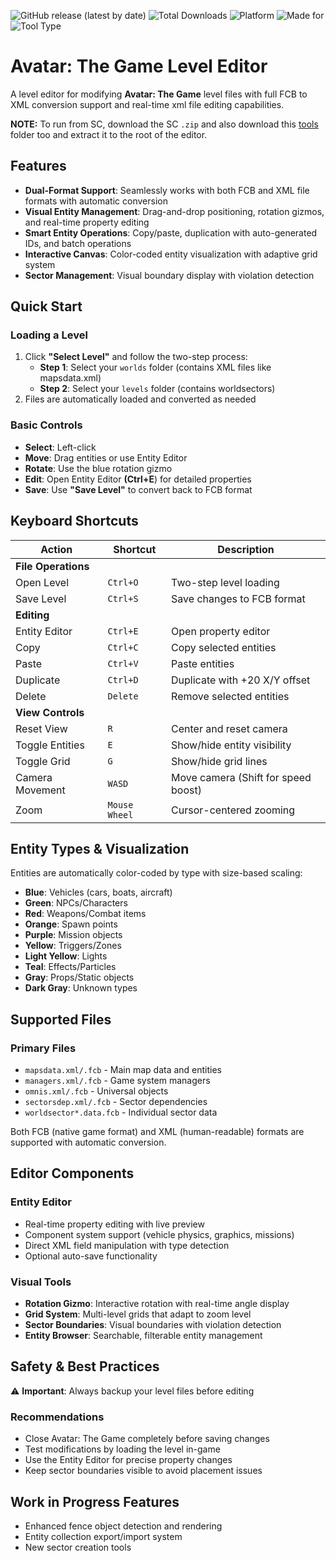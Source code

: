 ![GitHub release (latest by date)](https://img.shields.io/github/v/release/JasperZebra/AVATAR-The-Game-Level-Editor?style=for-the-badge&logo=github&color=00ffff&logoColor=white&labelColor=1a4d66)
![Total Downloads](https://img.shields.io/github/downloads/JasperZebra/AVATAR-The-Game-Level-Editor/total?style=for-the-badge&logo=github&color=00ffff&logoColor=white&labelColor=1a4d66) 
![Platform](https://img.shields.io/badge/platform-windows-00ffff?style=for-the-badge&logo=windows&logoColor=00ffff&labelColor=1a4d66) 
![Made for](https://img.shields.io/badge/made%20for-2009_AVATAR:_The_Game-00ffff?style=for-the-badge&logo=gamepad&logoColor=00ffff&labelColor=1a4d66) 
![Tool Type](https://img.shields.io/badge/type-level%20editor-00ffff?style=for-the-badge&logo=edit&logoColor=00ffff&labelColor=1a4d66)

# Avatar: The Game Level Editor

A level editor for modifying **Avatar: The Game** level files with full FCB to XML conversion support and real-time xml file editing capabilities.

**NOTE:** To run from SC, download the SC `.zip` and also download this [tools](https://drive.google.com/file/d/1ODFv-8vchhmCzvmx5WS6GT7gApLQ-lDz/view?usp=sharing) folder too and extract it to the root of the editor.

## Features

- **Dual-Format Support**: Seamlessly works with both FCB and XML file formats with automatic conversion
- **Visual Entity Management**: Drag-and-drop positioning, rotation gizmos, and real-time property editing
- **Smart Entity Operations**: Copy/paste, duplication with auto-generated IDs, and batch operations
- **Interactive Canvas**: Color-coded entity visualization with adaptive grid system
- **Sector Management**: Visual boundary display with violation detection

## Quick Start

### Loading a Level
1. Click **"Select Level"** and follow the two-step process:
   - **Step 1**: Select your `worlds` folder (contains XML files like mapsdata.xml)
   - **Step 2**: Select your `levels` folder (contains worldsectors)
2. Files are automatically loaded and converted as needed

### Basic Controls
- **Select**: Left-click 
- **Move**: Drag entities or use Entity Editor
- **Rotate**: Use the blue rotation gizmo
- **Edit**: Open Entity Editor **(Ctrl+E**) for detailed properties
- **Save**: Use **"Save Level"** to convert back to FCB format

## Keyboard Shortcuts

| Action | Shortcut | Description |
|--------|----------|-------------|
| **File Operations** |
| Open Level | `Ctrl+O` | Two-step level loading |
| Save Level | `Ctrl+S` | Save changes to FCB format |
| **Editing** |
| Entity Editor | `Ctrl+E` | Open property editor |
| Copy | `Ctrl+C` | Copy selected entities |
| Paste | `Ctrl+V` | Paste entities |
| Duplicate | `Ctrl+D` | Duplicate with +20 X/Y offset |
| Delete | `Delete` | Remove selected entities |
| **View Controls** |
| Reset View | `R` | Center and reset camera |
| Toggle Entities | `E` | Show/hide entity visibility |
| Toggle Grid | `G` | Show/hide grid lines |
| Camera Movement | `WASD` | Move camera (Shift for speed boost) |
| Zoom | `Mouse Wheel` | Cursor-centered zooming |

## Entity Types & Visualization

Entities are automatically color-coded by type with size-based scaling:

- **Blue**: Vehicles (cars, boats, aircraft)
- **Green**: NPCs/Characters  
- **Red**: Weapons/Combat items
- **Orange**: Spawn points
- **Purple**: Mission objects
- **Yellow**: Triggers/Zones
- **Light Yellow**: Lights
- **Teal**: Effects/Particles
- **Gray**: Props/Static objects
- **Dark Gray**: Unknown types

## Supported Files

### Primary Files
- `mapsdata.xml/.fcb` - Main map data and entities
- `managers.xml/.fcb` - Game system managers
- `omnis.xml/.fcb` - Universal objects
- `sectorsdep.xml/.fcb` - Sector dependencies
- `worldsector*.data.fcb` - Individual sector data

Both FCB (native game format) and XML (human-readable) formats are supported with automatic conversion.

## Editor Components

### Entity Editor
- Real-time property editing with live preview
- Component system support (vehicle physics, graphics, missions)
- Direct XML field manipulation with type detection
- Optional auto-save functionality

### Visual Tools
- **Rotation Gizmo**: Interactive rotation with real-time angle display
- **Grid System**: Multi-level grids that adapt to zoom level
- **Sector Boundaries**: Visual boundaries with violation detection
- **Entity Browser**: Searchable, filterable entity management

## Safety & Best Practices

⚠️ **Important**: Always backup your level files before editing

### Recommendations
- Close Avatar: The Game completely before saving changes
- Test modifications by loading the level in-game
- Use the Entity Editor for precise property changes
- Keep sector boundaries visible to avoid placement issues

## Work in Progress Features

- Enhanced fence object detection and rendering
- Entity collection export/import system  
- New sector creation tools
